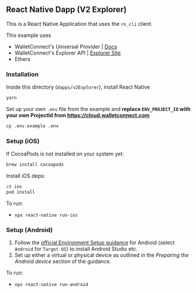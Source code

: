 ## React Native Dapp (V2 Explorer)

This is a React Native Application that uses the `rn_cli` client.

This example uses

- WalletConnect's Universal Provider | [Docs](https://docs.walletconnect.com/2.0/javascript/providers/universal)
- WalletConnect's Explorer API | [Explorer Site](https://explorer.walletconnect.com/)
- Ethers

### Installation

Inside this directory (`dapps/v2Explorer`), install React Native

```bash
yarn
```

Set up your own `.env` file from the example and **replace `ENV_PROJECT_ID` with your own ProjectId from https://cloud.walletconnect.com**

```bash
cp .env.example .env
```

### Setup (iOS)

If CocoaPods is not installed on your system yet:

```bash
brew install cocoapods
```

Install iOS deps:

```bash
cd ios
pod install
```

To run:

- `npx react-native run-ios`

### Setup (Android)

1. Follow the [official Environment Setup guidance](https://reactnative.dev/docs/environment-setup) for Android (select `Android` for `Target OS`) to install Android Studio etc.
2. Set up either a virtual or physical device as outlined in the _Preparing the Android device_ section of the guidance.

To run:

- `npx react-native run-android`
